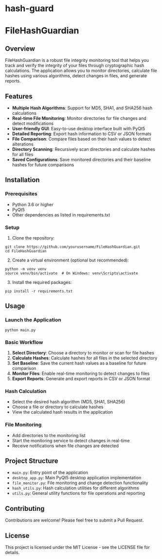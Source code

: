 # hash-guard
# FileHashGuardian

## Overview
FileHashGuardian is a robust file integrity monitoring tool that helps you track and verify the integrity of your files through cryptographic hash calculations. The application allows you to monitor directories, calculate file hashes using various algorithms, detect changes in files, and generate reports.

## Features
- **Multiple Hash Algorithms**: Support for MD5, SHA1, and SHA256 hash calculations
- **Real-time File Monitoring**: Monitor directories for file changes and detect modifications
- **User-friendly GUI**: Easy-to-use desktop interface built with PyQt5
- **Detailed Reporting**: Export hash information to CSV or JSON formats
- **File Comparison**: Compare files based on their hash values to detect alterations
- **Directory Scanning**: Recursively scan directories and calculate hashes for all files
- **Saved Configurations**: Save monitored directories and their baseline hashes for future comparisons

## Installation

### Prerequisites
- Python 3.6 or higher
- PyQt5
- Other dependencies as listed in requirements.txt

### Setup
1. Clone the repository:
```
git clone https://github.com/yourusername/FileHashGuardian.git
cd FileHashGuardian
```

2. Create a virtual environment (optional but recommended):
```
python -m venv venv
source venv/bin/activate  # On Windows: venv\Scripts\activate
```

3. Install the required packages:
```
pip install -r requirements.txt
```

## Usage

### Launch the Application
```
python main.py
```

### Basic Workflow
1. **Select Directory**: Choose a directory to monitor or scan for file hashes
2. **Calculate Hashes**: Calculate hashes for all files in the selected directory
3. **Set Baseline**: Save the current hash values as a baseline for future comparison
4. **Monitor Files**: Enable real-time monitoring to detect changes to files
5. **Export Reports**: Generate and export reports in CSV or JSON format

### Hash Calculation
- Select the desired hash algorithm (MD5, SHA1, SHA256)
- Choose a file or directory to calculate hashes
- View the calculated hash results in the application

### File Monitoring
- Add directories to the monitoring list
- Start the monitoring service to detect changes in real-time
- Receive notifications when file changes are detected

## Project Structure
- `main.py`: Entry point of the application
- `desktop_app.py`: Main PyQt5 desktop application implementation
- `file_monitor.py`: File monitoring and change detection functionality
- `hash_utils.py`: Hash calculation utilities for different algorithms
- `utils.py`: General utility functions for file operations and reporting

## Contributing
Contributions are welcome! Please feel free to submit a Pull Request.

## License
This project is licensed under the MIT License - see the LICENSE file for details.

